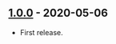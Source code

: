 ## [1.0.0](https://github.com/ReasonSoftware/security-group-manager/releases/tag/v1.0.0) - 2020-05-06
- First release.